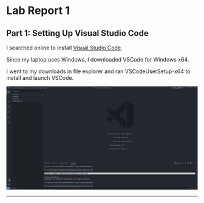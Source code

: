 # Lab Report 1
## Part 1: Setting Up Visual Studio Code
I searched online to install [Visual Studio Code](https://code.visualstudio.com/).

Since my laptop uses Windows, I downloaded VSCode for Windows x64.

I went to my downloads in file explorer and ran VSCodeUserSetup-x64 to install and launch VSCode.

![Image](https://raw.githubusercontent.com/JSN3/cse15l-lab-reports/main/Lab%201%20-%20Part%201.png)
***
